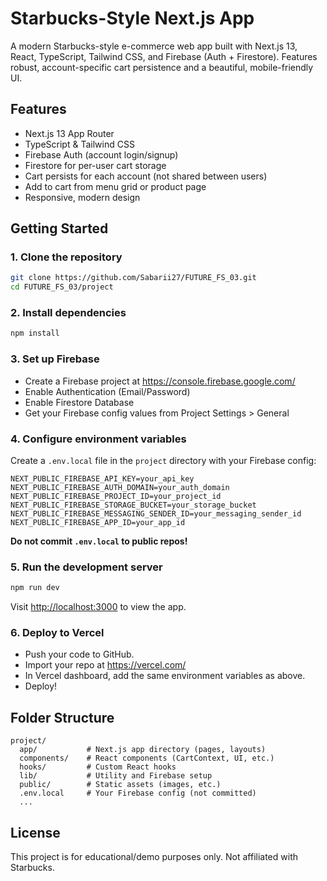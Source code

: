 # Starbucks-Style Next.js App

A modern Starbucks-style e-commerce web app built with Next.js 13, React, TypeScript, Tailwind CSS, and Firebase (Auth + Firestore). Features robust, account-specific cart persistence and a beautiful, mobile-friendly UI.

## Features
- Next.js 13 App Router
- TypeScript & Tailwind CSS
- Firebase Auth (account login/signup)
- Firestore for per-user cart storage
- Cart persists for each account (not shared between users)
- Add to cart from menu grid or product page
- Responsive, modern design

## Getting Started

### 1. Clone the repository
```bash
git clone https://github.com/Sabarii27/FUTURE_FS_03.git
cd FUTURE_FS_03/project
```

### 2. Install dependencies
```bash
npm install
```

### 3. Set up Firebase
- Create a Firebase project at https://console.firebase.google.com/
- Enable Authentication (Email/Password)
- Enable Firestore Database
- Get your Firebase config values from Project Settings > General

### 4. Configure environment variables
Create a `.env.local` file in the `project` directory with your Firebase config:
```
NEXT_PUBLIC_FIREBASE_API_KEY=your_api_key
NEXT_PUBLIC_FIREBASE_AUTH_DOMAIN=your_auth_domain
NEXT_PUBLIC_FIREBASE_PROJECT_ID=your_project_id
NEXT_PUBLIC_FIREBASE_STORAGE_BUCKET=your_storage_bucket
NEXT_PUBLIC_FIREBASE_MESSAGING_SENDER_ID=your_messaging_sender_id
NEXT_PUBLIC_FIREBASE_APP_ID=your_app_id
```

**Do not commit `.env.local` to public repos!**

### 5. Run the development server
```bash
npm run dev
```
Visit [http://localhost:3000](http://localhost:3000) to view the app.

### 6. Deploy to Vercel
- Push your code to GitHub.
- Import your repo at https://vercel.com/
- In Vercel dashboard, add the same environment variables as above.
- Deploy!

## Folder Structure
```
project/
  app/           # Next.js app directory (pages, layouts)
  components/    # React components (CartContext, UI, etc.)
  hooks/         # Custom React hooks
  lib/           # Utility and Firebase setup
  public/        # Static assets (images, etc.)
  .env.local     # Your Firebase config (not committed)
  ...
```

## License
This project is for educational/demo purposes only. Not affiliated with Starbucks.
